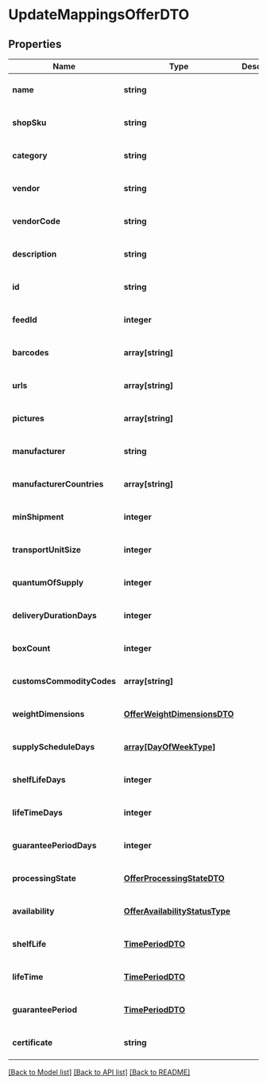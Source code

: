 # UpdateMappingsOfferDTO

## Properties
Name | Type | Description | Notes
------------ | ------------- | ------------- | -------------
**name** | **string** |  | [optional] [default to null]
**shopSku** | **string** |  | [optional] [default to null]
**category** | **string** |  | [optional] [default to null]
**vendor** | **string** |  | [optional] [default to null]
**vendorCode** | **string** |  | [optional] [default to null]
**description** | **string** |  | [optional] [default to null]
**id** | **string** |  | [optional] [default to null]
**feedId** | **integer** |  | [optional] [default to null]
**barcodes** | **array[string]** |  | [optional] [default to null]
**urls** | **array[string]** |  | [optional] [default to null]
**pictures** | **array[string]** |  | [optional] [default to null]
**manufacturer** | **string** |  | [optional] [default to null]
**manufacturerCountries** | **array[string]** |  | [optional] [default to null]
**minShipment** | **integer** |  | [optional] [default to null]
**transportUnitSize** | **integer** |  | [optional] [default to null]
**quantumOfSupply** | **integer** |  | [optional] [default to null]
**deliveryDurationDays** | **integer** |  | [optional] [default to null]
**boxCount** | **integer** |  | [optional] [default to null]
**customsCommodityCodes** | **array[string]** |  | [optional] [default to null]
**weightDimensions** | [**OfferWeightDimensionsDTO**](OfferWeightDimensionsDTO.md) |  | [optional] [default to null]
**supplyScheduleDays** | [**array[DayOfWeekType]**](DayOfWeekType.md) |  | [optional] [default to null]
**shelfLifeDays** | **integer** |  | [optional] [default to null]
**lifeTimeDays** | **integer** |  | [optional] [default to null]
**guaranteePeriodDays** | **integer** |  | [optional] [default to null]
**processingState** | [**OfferProcessingStateDTO**](OfferProcessingStateDTO.md) |  | [optional] [default to null]
**availability** | [**OfferAvailabilityStatusType**](OfferAvailabilityStatusType.md) |  | [optional] [default to null]
**shelfLife** | [**TimePeriodDTO**](TimePeriodDTO.md) |  | [optional] [default to null]
**lifeTime** | [**TimePeriodDTO**](TimePeriodDTO.md) |  | [optional] [default to null]
**guaranteePeriod** | [**TimePeriodDTO**](TimePeriodDTO.md) |  | [optional] [default to null]
**certificate** | **string** |  | [optional] [default to null]

[[Back to Model list]](../README.md#documentation-for-models) [[Back to API list]](../README.md#documentation-for-api-endpoints) [[Back to README]](../README.md)


